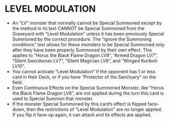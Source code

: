 
# LEVEL MODULATION

*   An “LV” monster that normally cannot be Special Summoned except by the method in its text CANNOT be Special Summoned from the Graveyard with “Level Modulation” unless it has been previously Special Summoned by the correct procedure. The “ignore the Summoning conditions” text allows for these monsters to be Special Summoned only after they have been properly Summoned by their own effect. This applies to “Horus the Black Flame Dragon LV8”, “Armed Dragon LV7”, “Silent Swordsman LV7”, “Silent Magician LV8”, and “Winged Kuriboh LV10”.
*   You cannot activate “Level Modulation” if the opponent has 1 or less card in their Deck, or if you have “Protector of the Sanctuary” on the field.
*   Even Continuous Effects on the Special Summoned Monster, like “Horus the Black Flame Dragon LV6”, are not applied during the turn this card is used to Special Summon that monster.
*   If the monster Special Summoned by this card’s effect is flipped face-down, then the restrictions of “Level Modulation” are no longer applied. If you flip it face-up again, it can attack and its effects are applied.

  